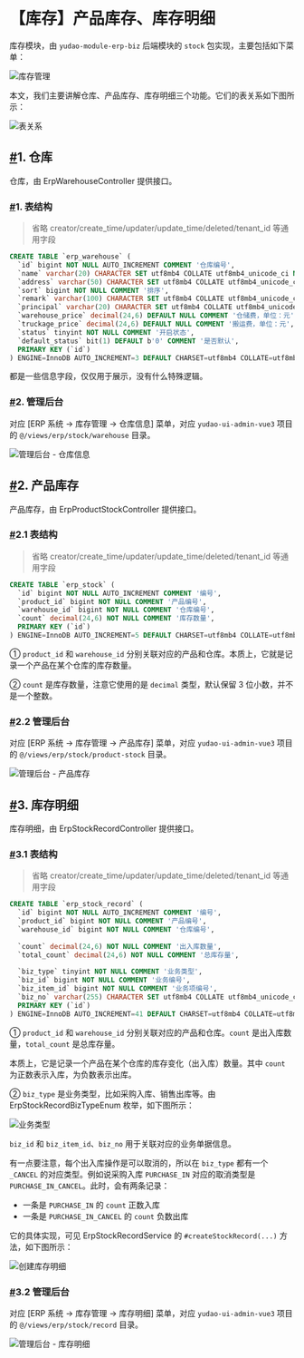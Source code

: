 # 【库存】产品库存、库存明细

库存模块，由 `yudao-module-erp-biz` 后端模块的 `stock` 包实现，主要包括如下菜单：

![库存管理](https://doc.iocoder.cn/img/ERP%E6%89%8B%E5%86%8C/%E5%BA%93%E5%AD%98%E6%A8%A1%E5%9D%9701/%E5%BA%93%E5%AD%98%E7%AE%A1%E7%90%86.png)

本文，我们主要讲解仓库、产品库存、库存明细三个功能。它们的表关系如下图所示：

![表关系](https://doc.iocoder.cn/img/ERP%E6%89%8B%E5%86%8C/%E5%BA%93%E5%AD%98%E6%A8%A1%E5%9D%9701/%E8%A1%A8%E5%85%B3%E7%B3%BB.png)

## [#](https://doc.iocoder.cn/erp/stock/#_1-仓库)1. 仓库

仓库，由 ErpWarehouseController 提供接口。

### [#](https://doc.iocoder.cn/erp/stock/#_1-表结构)1. 表结构

> 省略 creator/create_time/updater/update_time/deleted/tenant_id 等通用字段

```sql
CREATE TABLE `erp_warehouse` (
  `id` bigint NOT NULL AUTO_INCREMENT COMMENT '仓库编号',
  `name` varchar(20) CHARACTER SET utf8mb4 COLLATE utf8mb4_unicode_ci NOT NULL COMMENT '仓库名称',
  `address` varchar(50) CHARACTER SET utf8mb4 COLLATE utf8mb4_unicode_ci DEFAULT NULL COMMENT '仓库地址',
  `sort` bigint NOT NULL COMMENT '排序',
  `remark` varchar(100) CHARACTER SET utf8mb4 COLLATE utf8mb4_unicode_ci DEFAULT NULL COMMENT '备注',
  `principal` varchar(20) CHARACTER SET utf8mb4 COLLATE utf8mb4_unicode_ci DEFAULT NULL COMMENT '负责人',
  `warehouse_price` decimal(24,6) DEFAULT NULL COMMENT '仓储费，单位：元',
  `truckage_price` decimal(24,6) DEFAULT NULL COMMENT '搬运费，单位：元',
  `status` tinyint NOT NULL COMMENT '开启状态',
  `default_status` bit(1) DEFAULT b'0' COMMENT '是否默认',
  PRIMARY KEY (`id`)
) ENGINE=InnoDB AUTO_INCREMENT=3 DEFAULT CHARSET=utf8mb4 COLLATE=utf8mb4_unicode_ci COMMENT='ERP 仓库表';
```

都是一些信息字段，仅仅用于展示，没有什么特殊逻辑。

### [#](https://doc.iocoder.cn/erp/stock/#_2-管理后台)2. 管理后台

对应 [ERP 系统 -> 库存管理 -> 仓库信息] 菜单，对应 `yudao-ui-admin-vue3` 项目的 `@/views/erp/stock/warehouse` 目录。

![管理后台 - 仓库信息](https://doc.iocoder.cn/img/ERP%E6%89%8B%E5%86%8C/%E5%BA%93%E5%AD%98%E6%A8%A1%E5%9D%9701/%E4%BB%93%E5%BA%93%E4%BF%A1%E6%81%AF.png)

## [#](https://doc.iocoder.cn/erp/stock/#_2-产品库存)2. 产品库存

产品库存，由 ErpProductStockController 提供接口。

### [#](https://doc.iocoder.cn/erp/stock/#_2-1-表结构)2.1 表结构

> 省略 creator/create_time/updater/update_time/deleted/tenant_id 等通用字段

```sql
CREATE TABLE `erp_stock` (
  `id` bigint NOT NULL AUTO_INCREMENT COMMENT '编号',
  `product_id` bigint NOT NULL COMMENT '产品编号',
  `warehouse_id` bigint NOT NULL COMMENT '仓库编号',
  `count` decimal(24,6) NOT NULL COMMENT '库存数量',
  PRIMARY KEY (`id`)
) ENGINE=InnoDB AUTO_INCREMENT=5 DEFAULT CHARSET=utf8mb4 COLLATE=utf8mb4_unicode_ci COMMENT='ERP 产品库存表';
```

① `product_id` 和 `warehouse_id` 分别关联对应的产品和仓库。本质上，它就是记录一个产品在某个仓库的库存数量。

② `count` 是库存数量，注意它使用的是 `decimal` 类型，默认保留 3 位小数，并不是一个整数。

### [#](https://doc.iocoder.cn/erp/stock/#_2-2-管理后台)2.2 管理后台

对应 [ERP 系统 -> 库存管理 -> 产品库存] 菜单，对应 `yudao-ui-admin-vue3` 项目的 `@/views/erp/stock/product-stock` 目录。

![管理后台 - 产品库存](https://doc.iocoder.cn/img/ERP%E6%89%8B%E5%86%8C/%E5%BA%93%E5%AD%98%E6%A8%A1%E5%9D%9701/%E4%BA%A7%E5%93%81%E5%BA%93%E5%AD%98.png)

## [#](https://doc.iocoder.cn/erp/stock/#_3-库存明细)3. 库存明细

库存明细，由 ErpStockRecordController 提供接口。

### [#](https://doc.iocoder.cn/erp/stock/#_3-1-表结构)3.1 表结构

> 省略 creator/create_time/updater/update_time/deleted/tenant_id 等通用字段

```sql
CREATE TABLE `erp_stock_record` (
  `id` bigint NOT NULL AUTO_INCREMENT COMMENT '编号',
  `product_id` bigint NOT NULL COMMENT '产品编号',
  `warehouse_id` bigint NOT NULL COMMENT '仓库编号',
  
  `count` decimal(24,6) NOT NULL COMMENT '出入库数量',
  `total_count` decimal(24,6) NOT NULL COMMENT '总库存量',
  
  `biz_type` tinyint NOT NULL COMMENT '业务类型',
  `biz_id` bigint NOT NULL COMMENT '业务编号',
  `biz_item_id` bigint NOT NULL COMMENT '业务项编号',
  `biz_no` varchar(255) CHARACTER SET utf8mb4 COLLATE utf8mb4_unicode_ci NOT NULL COMMENT '业务单号',
  PRIMARY KEY (`id`)
) ENGINE=InnoDB AUTO_INCREMENT=41 DEFAULT CHARSET=utf8mb4 COLLATE=utf8mb4_unicode_ci COMMENT='ERP 产品库存明细表';
```

① `product_id` 和 `warehouse_id` 分别关联对应的产品和仓库。`count` 是出入库数量，`total_count` 是总库存量。

本质上，它是记录一个产品在某个仓库的库存变化（出入库）数量。其中 `count` 为正数表示入库，为负数表示出库。

② `biz_type` 是业务类型，比如采购入库、销售出库等。由 ErpStockRecordBizTypeEnum 枚举，如下图所示：

![业务类型](https://doc.iocoder.cn/img/ERP%E6%89%8B%E5%86%8C/%E5%BA%93%E5%AD%98%E6%A8%A1%E5%9D%9701/ErpStockRecordBizTypeEnum.png)

`biz_id` 和 `biz_item_id`、`biz_no` 用于关联对应的业务单据信息。

有一点要注意，每个出入库操作是可以取消的，所以在 `biz_type` 都有一个 `_CANCEL` 的对应类型。例如说采购入库 `PURCHASE_IN` 对应的取消类型是 `PURCHASE_IN_CANCEL`。此时，会有两条记录：

- 一条是 `PURCHASE_IN` 的 `count` 正数入库
- 一条是 `PURCHASE_IN_CANCEL` 的 `count` 负数出库

它的具体实现，可见 ErpStockRecordService 的 `#createStockRecord(...)` 方法，如下图所示：

![创建库存明细](https://doc.iocoder.cn/img/ERP%E6%89%8B%E5%86%8C/%E5%BA%93%E5%AD%98%E6%A8%A1%E5%9D%9701/createStockRecord.png)

### [#](https://doc.iocoder.cn/erp/stock/#_3-2-管理后台)3.2 管理后台

对应 [ERP 系统 -> 库存管理 -> 库存明细] 菜单，对应 `yudao-ui-admin-vue3` 项目的 `@/views/erp/stock/record` 目录。

![管理后台 - 库存明细](https://doc.iocoder.cn/img/ERP%E6%89%8B%E5%86%8C/%E5%BA%93%E5%AD%98%E6%A8%A1%E5%9D%9701/%E5%BA%93%E5%AD%98%E6%98%8E%E7%BB%86.png)